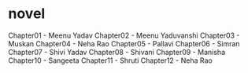# novel
Chapter01 - Meenu Yadav
Chapter02 - Meenu Yaduvanshi
Chapter03 - Muskan
Chapter04 - Neha Rao
Chapter05 - Pallavi
Chapter06 - Simran
Chapter07 - Shivi Yadav
Chapter08 - Shivani
Chapter09 - Manisha
Chapter10 - Sangeeta
Chapter11 - Shruti
Chapter12 - Neha Rao
